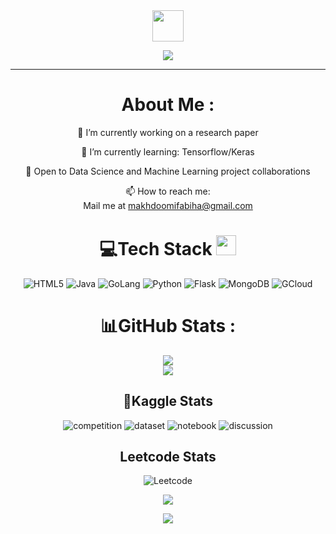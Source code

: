 <div align="center">
<img src="https://media.tenor.com/lw5QLh73u_MAAAAi/hi.gif" width="50" height="50" />
</div>
<p align="center">
  <a href="https://github.com/Fabssss"><img src="https://readme-typing-svg.herokuapp.com?color=%2336BCF7&center=true&vCenter=true&lines=Hi+%2C+welcome+to+my+Github+page;I+am+Fabiha+Makhdoomi;I+am+an+aspiring+Data+Scientist;"></a>
</p>

---
<div align="center">
  
# About Me :
🔭 I’m currently working on a research paper
  
🌱 I’m currently learning: Tensorflow/Keras

👯 Open to Data Science and Machine Learning project collaborations

📫 How to reach me:  
  Mail me at makhdoomifabiha@gmail.com



# 💻Tech Stack <img src = "https://media2.giphy.com/media/QssGEmpkyEOhBCb7e1/giphy.gif?cid=ecf05e47a0n3gi1bfqntqmob8g9aid1oyj2wr3ds3mg700bl&rid=giphy.gif" width = 32px> 
![HTML5](https://img.shields.io/badge/html5-%23E34F26.svg?style=for-the-badge&logo=html5&logoColor=white) ![Java](https://img.shields.io/badge/Java-ED8B00?style=for-the-badge&logo=openjdk&logoColor=white) ![GoLang](https://img.shields.io/badge/Go-00ADD8?style=for-the-badge&logo=go&logoColor=white) ![Python](https://img.shields.io/badge/Python-14354C?style=for-the-badge&logo=python&logoColor=white) ![Flask](https://img.shields.io/badge/Flask-000000?style=for-the-badge&logo=flask&logoColor=white) ![MongoDB](https://img.shields.io/badge/MongoDB-4EA94B?style=for-the-badge&logo=mongodb&logoColor=white) ![GCloud](https://img.shields.io/badge/Google_Cloud-4285F4?style=for-the-badge&logo=google-cloud&logoColor=white)
# 📊GitHub Stats :
![](https://github-readme-streak-stats.herokuapp.com/?user=Fabssss&theme=radical&hide_border=false)<br/>
![](https://github-readme-stats.vercel.app/api/top-langs/username=Fabssss&theme=radical&hide_border=false&include_all_commits=false&count_private=false&layout=compact)

## 🤖Kaggle Stats
![competition](https://road-to-kaggle-grandmaster.vercel.app/api/badges/fabihamakhdoomi/competition)
![dataset](https://road-to-kaggle-grandmaster.vercel.app/api/badges/fabihamakhdoomi/dataset)
![notebook](https://road-to-kaggle-grandmaster.vercel.app/api/badges/fabihamakhdoomi/notebook)
![discussion](https://road-to-kaggle-grandmaster.vercel.app/api/badges/fabihamakhdoomi/discussion)

## Leetcode Stats
![Leetcode](https://badges.peiyuan.ch/leetcode/Fabssss/solved?difficulty=<value></value>)

![](https://github-readme-stats.vercel.app/api/top-langs/?username=Fabssss&theme=dark)



![](https://komarev.com/ghpvc/?username=Fabssss&label=Visitors+Count&color=brightgreen)
</div>
